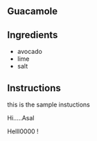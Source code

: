 ## Guacamole
## Ingredients
* avocado
* lime
* salt
## Instructions

this is the sample instuctions


Hi.....Asal

Helll0000 ! 
